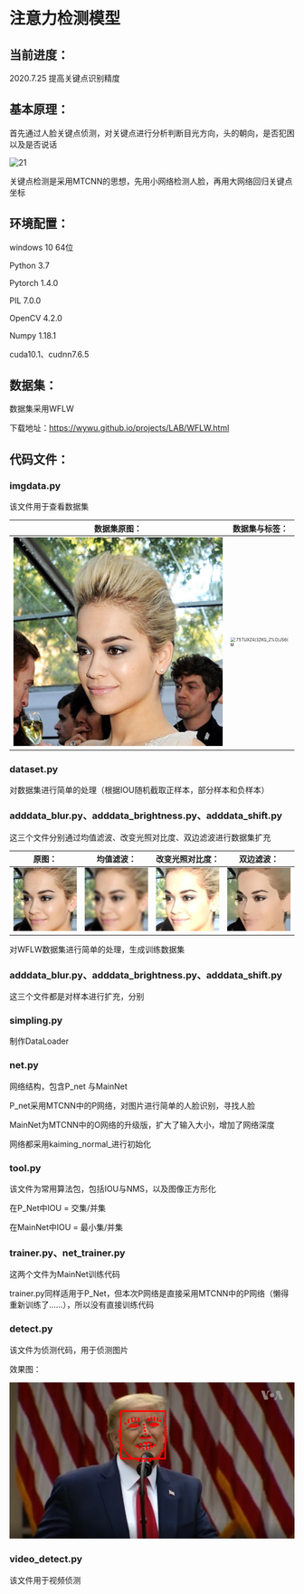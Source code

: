 # 注意力检测模型

## 当前进度：

2020.7.25 提高关键点识别精度

## 基本原理：

首先通过人脸关键点侦测，对关键点进行分析判断目光方向，头的朝向，是否犯困以及是否说话

![21](https://github.com/FreeTechnician/Fatigue_detection.git/raw/master/img/21.jpg)

关键点检测是采用MTCNN的思想，先用小网络检测人脸，再用大网络回归关键点坐标

## 环境配置：

windows 10 64位

Python 3.7

Pytorch 1.4.0

PIL 7.0.0

OpenCV 4.2.0

Numpy 1.18.1

cuda10.1、cudnn7.6.5

## 数据集：

数据集采用WFLW

下载地址：https://wywu.github.io/projects/LAB/WFLW.html

## 代码文件：

### imgdata.py

该文件用于查看数据集

| 数据集原图：                                                 | 数据集与标签：                                               |
| ------------------------------------------------------------ | ------------------------------------------------------------ |
| <img src=".\img\51_Dresses_wearingdress_51_377.jpg" alt="51_Dresses_wearingdress_51_377" style="zoom:50%;" /> | <img src=".\img\`75TUXZ4[3ZKG_Z%O]JS6{M.png" alt="`75TUXZ4[3ZKG_Z%O]JS6{M" style="zoom:50%;" /> |

### dataset.py

对数据集进行简单的处理（根据IOU随机截取正样本，部分样本和负样本）

### adddata_blur.py、adddata_brightness.py、adddata_shift.py

这三个文件分别通过均值滤波、改变光照对比度、双边滤波进行数据集扩充

| 原图：           | 均值滤波：        | 改变光照对比度：   | 双边滤波：         |
| ---------------- | ----------------- | ------------------ | ------------------ |
| ![](.\img\0.jpg) | ![](.\img\30.jpg) | ![2](.\img\10.jpg) | ![0](.\img\20.jpg) |

对WFLW数据集进行简单的处理，生成训练数据集

### adddata_blur.py、adddata_brightness.py、adddata_shift.py

这三个文件都是对样本进行扩充，分别

### simpling.py

制作DataLoader

### net.py

网络结构，包含P_net 与MainNet

P_net采用MTCNN中的P网络，对图片进行简单的人脸识别，寻找人脸

MainNet为MTCNN中的O网络的升级版，扩大了输入大小，增加了网络深度

网络都采用kaiming_normal_进行初始化

### tool.py

该文件为常用算法包，包括IOU与NMS，以及图像正方形化

在P_Net中IOU = 交集/并集

在MainNet中IOU = 最小集/并集

### trainer.py、net_trainer.py

这两个文件为MainNet训练代码

trainer.py同样适用于P_Net，但本次P网络是直接采用MTCNN中的P网络（懒得重新训练了……），所以没有直接训练代码

### detect.py

该文件为侦测代码，用于侦测图片

效果图：

![19](.\img\19.jpg)

### video_detect.py

该文件用于视频侦测

